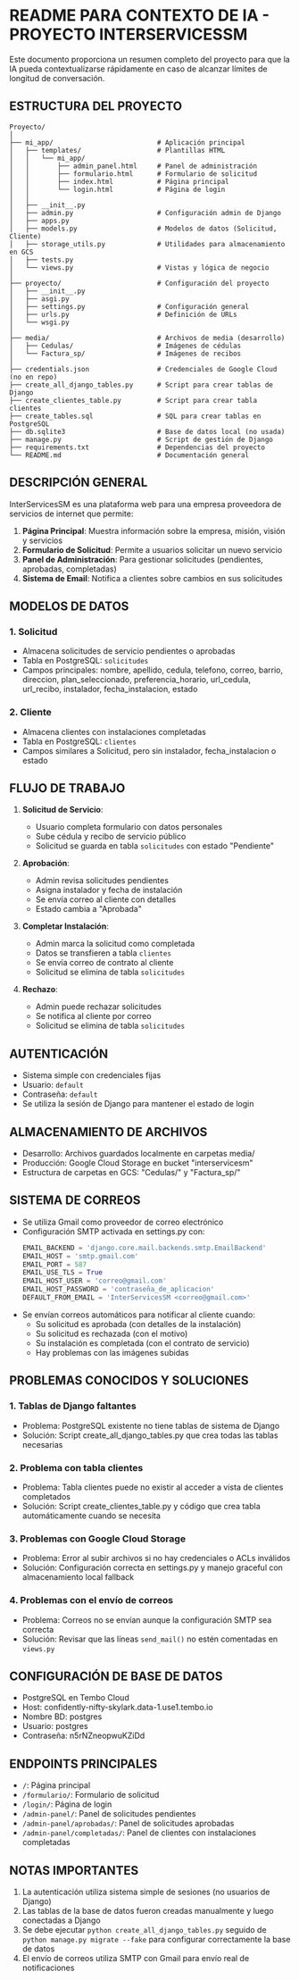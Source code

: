# README PARA CONTEXTO DE IA - PROYECTO INTERSERVICESSM

Este documento proporciona un resumen completo del proyecto para que la IA pueda contextualizarse rápidamente en caso de alcanzar límites de longitud de conversación.

## ESTRUCTURA DEL PROYECTO

```
Proyecto/
│
├── mi_app/                          # Aplicación principal
│   ├── templates/                   # Plantillas HTML
│   │   └── mi_app/
│   │       ├── admin_panel.html     # Panel de administración
│   │       ├── formulario.html      # Formulario de solicitud
│   │       ├── index.html           # Página principal
│   │       └── login.html           # Página de login
│   │
│   ├── __init__.py
│   ├── admin.py                     # Configuración admin de Django
│   ├── apps.py
│   ├── models.py                    # Modelos de datos (Solicitud, Cliente)
│   ├── storage_utils.py             # Utilidades para almacenamiento en GCS
│   ├── tests.py
│   └── views.py                     # Vistas y lógica de negocio
│
├── proyecto/                        # Configuración del proyecto
│   ├── __init__.py
│   ├── asgi.py
│   ├── settings.py                  # Configuración general
│   ├── urls.py                      # Definición de URLs
│   └── wsgi.py
│
├── media/                           # Archivos de media (desarrollo)
│   ├── Cedulas/                     # Imágenes de cédulas
│   └── Factura_sp/                  # Imágenes de recibos
│
├── credentials.json                 # Credenciales de Google Cloud (no en repo)
├── create_all_django_tables.py      # Script para crear tablas de Django
├── create_clientes_table.py         # Script para crear tabla clientes
├── create_tables.sql                # SQL para crear tablas en PostgreSQL
├── db.sqlite3                       # Base de datos local (no usada)
├── manage.py                        # Script de gestión de Django
├── requirements.txt                 # Dependencias del proyecto
└── README.md                        # Documentación general
```

## DESCRIPCIÓN GENERAL

InterServicesSM es una plataforma web para una empresa proveedora de servicios de internet que permite:

1. **Página Principal**: Muestra información sobre la empresa, misión, visión y servicios
2. **Formulario de Solicitud**: Permite a usuarios solicitar un nuevo servicio
3. **Panel de Administración**: Para gestionar solicitudes (pendientes, aprobadas, completadas)
4. **Sistema de Email**: Notifica a clientes sobre cambios en sus solicitudes

## MODELOS DE DATOS

### 1. Solicitud
- Almacena solicitudes de servicio pendientes o aprobadas
- Tabla en PostgreSQL: `solicitudes`
- Campos principales: nombre, apellido, cedula, telefono, correo, barrio, direccion, plan_seleccionado, preferencia_horario, url_cedula, url_recibo, instalador, fecha_instalacion, estado

### 2. Cliente
- Almacena clientes con instalaciones completadas
- Tabla en PostgreSQL: `clientes`
- Campos similares a Solicitud, pero sin instalador, fecha_instalacion o estado

## FLUJO DE TRABAJO

1. **Solicitud de Servicio**:
   - Usuario completa formulario con datos personales
   - Sube cédula y recibo de servicio público
   - Solicitud se guarda en tabla `solicitudes` con estado "Pendiente"

2. **Aprobación**:
   - Admin revisa solicitudes pendientes
   - Asigna instalador y fecha de instalación
   - Se envía correo al cliente con detalles
   - Estado cambia a "Aprobada"

3. **Completar Instalación**:
   - Admin marca la solicitud como completada
   - Datos se transfieren a tabla `clientes`
   - Se envía correo de contrato al cliente
   - Solicitud se elimina de tabla `solicitudes`

4. **Rechazo**:
   - Admin puede rechazar solicitudes
   - Se notifica al cliente por correo
   - Solicitud se elimina de tabla `solicitudes`

## AUTENTICACIÓN

- Sistema simple con credenciales fijas
- Usuario: `default`
- Contraseña: `default`
- Se utiliza la sesión de Django para mantener el estado de login

## ALMACENAMIENTO DE ARCHIVOS

- Desarrollo: Archivos guardados localmente en carpetas media/
- Producción: Google Cloud Storage en bucket "interservicesm"
- Estructura de carpetas en GCS: "Cedulas/" y "Factura_sp/"

## SISTEMA DE CORREOS

- Se utiliza Gmail como proveedor de correo electrónico
- Configuración SMTP activada en settings.py con:
  ```python
  EMAIL_BACKEND = 'django.core.mail.backends.smtp.EmailBackend'
  EMAIL_HOST = 'smtp.gmail.com'
  EMAIL_PORT = 587
  EMAIL_USE_TLS = True
  EMAIL_HOST_USER = 'correo@gmail.com'
  EMAIL_HOST_PASSWORD = 'contraseña_de_aplicacion'
  DEFAULT_FROM_EMAIL = 'InterServicesSM <correo@gmail.com>'
  ```
- Se envían correos automáticos para notificar al cliente cuando:
  - Su solicitud es aprobada (con detalles de la instalación)
  - Su solicitud es rechazada (con el motivo)
  - Su instalación es completada (con el contrato de servicio)
  - Hay problemas con las imágenes subidas

## PROBLEMAS CONOCIDOS Y SOLUCIONES

### 1. Tablas de Django faltantes
- Problema: PostgreSQL existente no tiene tablas de sistema de Django
- Solución: Script create_all_django_tables.py que crea todas las tablas necesarias

### 2. Problema con tabla clientes
- Problema: Tabla clientes puede no existir al acceder a vista de clientes completados
- Solución: Script create_clientes_table.py y código que crea tabla automáticamente cuando se necesita

### 3. Problemas con Google Cloud Storage
- Problema: Error al subir archivos si no hay credenciales o ACLs inválidos
- Solución: Configuración correcta en settings.py y manejo graceful con almacenamiento local fallback

### 4. Problemas con el envío de correos
- Problema: Correos no se envían aunque la configuración SMTP sea correcta
- Solución: Revisar que las líneas `send_mail()` no estén comentadas en `views.py`

## CONFIGURACIÓN DE BASE DE DATOS

- PostgreSQL en Tembo Cloud
- Host: confidently-nifty-skylark.data-1.use1.tembo.io
- Nombre BD: postgres
- Usuario: postgres
- Contraseña: n5rNZneopwuKZiDd

## ENDPOINTS PRINCIPALES

- `/`: Página principal
- `/formulario/`: Formulario de solicitud
- `/login/`: Página de login
- `/admin-panel/`: Panel de solicitudes pendientes
- `/admin-panel/aprobadas/`: Panel de solicitudes aprobadas
- `/admin-panel/completadas/`: Panel de clientes con instalaciones completadas

## NOTAS IMPORTANTES

1. La autenticación utiliza sistema simple de sesiones (no usuarios de Django)
2. Las tablas de la base de datos fueron creadas manualmente y luego conectadas a Django
3. Se debe ejecutar `python create_all_django_tables.py` seguido de `python manage.py migrate --fake` para configurar correctamente la base de datos
4. El envío de correos utiliza SMTP con Gmail para envío real de notificaciones
